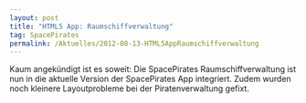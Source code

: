 ```yaml
---
layout: post
title: "HTML5 App: Raumschiffverwaltung"
tag: SpacePirates
permalink: /Aktuelles/2012-08-13-HTML5AppRaumschiffverwaltung
---
```


Kaum angekündigt ist es soweit: Die SpacePirates Raumschiffverwaltung ist nun in die aktuelle Version der SpacePirates App integriert. Zudem wurden noch kleinere Layoutprobleme bei der Piratenverwaltung gefixt.
